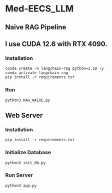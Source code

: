 # Med-EECS_LLM

## Naive RAG Pipeline
## I use CUDA 12.6 with RTX 4090.
### Installation
```
conda create -n langchain-rag python=3.10 -y
conda activate langchain-rag
pip install -r requirements.txt
```
### Run
```
python3 RAG_NAIVE.py
```

## Web Server
### Installation
```
pip install -r requirements.txt
```
### Initialize Database
```
python3 init_db.py
```
### Run Server
```
python3 app.py
```
